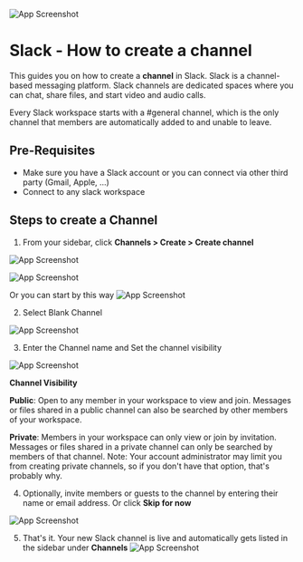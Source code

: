 
![App Screenshot](https://jdd-githup-readme-files.s3.us-east-1.amazonaws.com/slack_new_channel/0.png)


# Slack - How to create a channel

This guides you on how to create a **channel** in Slack. Slack is a channel-based messaging platform. Slack channels are dedicated spaces where you can chat, share files, and start video and audio calls. 

Every Slack workspace starts with a #general channel, which is the only channel that members are automatically added to and unable to leave. 

## Pre-Requisites
- Make sure you have a Slack account or you can connect via other third party (Gmail, Apple, ...)
- Connect to any slack workspace





## Steps to create a Channel
1. From your sidebar, click **Channels > Create > Create channel** 

![App Screenshot](https://jdd-githup-readme-files.s3.us-east-1.amazonaws.com/slack_new_channel/1.png)

![App Screenshot](https://jdd-githup-readme-files.s3.us-east-1.amazonaws.com/slack_new_channel/2.png)

Or you can start by this way
![App Screenshot](https://jdd-githup-readme-files.s3.us-east-1.amazonaws.com/slack_new_channel/1_1.png)


2. Select Blank Channel

![App Screenshot](https://jdd-githup-readme-files.s3.us-east-1.amazonaws.com/slack_new_channel/3.png)

3. Enter the Channel name and Set the channel visibility

![App Screenshot](https://jdd-githup-readme-files.s3.us-east-1.amazonaws.com/slack_new_channel/4.png)

**Channel Visibility**

**Public**: Open to any member in your workspace to view and join. Messages or files shared in a public channel can also be searched by other members of your workspace. 

**Private**: Members in your workspace can only view or join by invitation. Messages or files shared in a private channel can only be searched by members of that channel. Note: Your account administrator may limit you from creating private channels, so if you don't have that option, that's probably why.

4. Optionally, invite members or guests to the channel by entering their name or email address. Or click **Skip for now**

![App Screenshot](https://jdd-githup-readme-files.s3.us-east-1.amazonaws.com/slack_new_channel/5.png)

5. That's it. Your new Slack channel is live and automatically gets listed in the sidebar under **Channels**
![App Screenshot](https://jdd-githup-readme-files.s3.us-east-1.amazonaws.com/slack_new_channel/6.png)